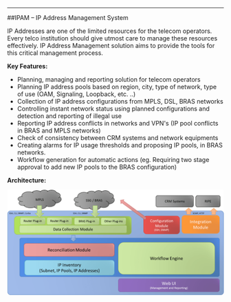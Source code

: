 - - -
##IPAM – IP Address Management System

IP Addresses are one of the limited resources for the telecom operators. Every telco institution should give utmost care to manage these resources effectively. IP Address Management solution aims to provide the tools for this critical management process.

**Key Features:**

- Planning, managing and reporting solution for telecom operators
- Planning IP address pools based on region, city, type of network, type of use (OAM, Signaling, Loopback, etc. ..) 
- Collection of IP address configurations from MPLS, DSL, BRAS networks
- Controlling instant network status using planned configurations and detection and reporting of illegal use 
- Reporting IP address conflicts in networks and VPN's (IP pool conflicts in BRAS and  MPLS networks)
- Check of consistency between CRM systems and network equipments
- Creating alarms for IP usage thresholds and proposing IP pools, in BRAS networks.
- Workflow generation for automatic actions (eg. Requiring two stage approval to add new IP pools to the BRAS configuration)

**Architecture:**

![IPAM](images/uploads/page/en/IPAM.png)